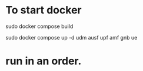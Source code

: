 # To start docker
sudo docker compose build

sudo docker compose up -d udm ausf upf amf gnb ue

# run in an order. 